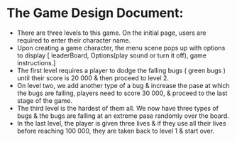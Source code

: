 # The Game Design Document:

- There are three levels to this game. On the initial page, users are required to enter their character name.
- Upon creating a game character, the menu scene pops up with options to display [ leaderBoard, Options(play sound or turn it off), game instructions.]
- The first level requires a player to dodge the falling bugs ( green bugs ) until their score is 20 000 & then proceed to level 2.
- On level two, we add another type of a bug & increase the pase at which the bugs are falling, players need to score 30 000, & proceed to the last stage of the game.
- The third level is the hardest of them all. We now have three types of bugs & the bugs are falling at an extreme pase randomly over the board.
- In the last level, the player is given three lives & if they use all their lives before reaching 100 000, they are taken back to level 1 & start over.

